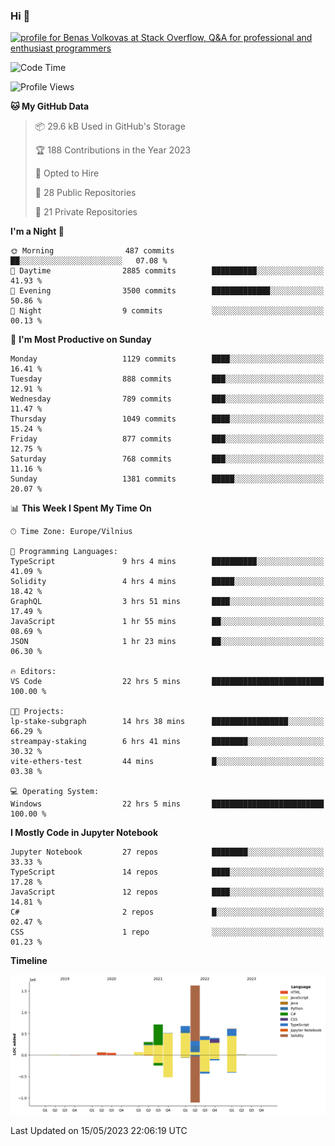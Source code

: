 ### Hi 👋
<a href="https://stackoverflow.com/users/14954249/benas-volkovas"><img src="https://stackoverflow.com/users/flair/14954249.png?theme=dark" width="208" height="58" alt="profile for Benas Volkovas at Stack Overflow, Q&amp;A for professional and enthusiast programmers" title="profile for Benas Volkovas at Stack Overflow, Q&amp;A for professional and enthusiast programmers"></a>

<!--START_SECTION:waka-->
![Code Time](http://img.shields.io/badge/Code%20Time-1%2C455%20hrs%2033%20mins-blue)

![Profile Views](http://img.shields.io/badge/Profile%20Views-0-blue)

**🐱 My GitHub Data** 

> 📦 29.6 kB Used in GitHub's Storage 
 > 
> 🏆 188 Contributions in the Year 2023
 > 
> 💼 Opted to Hire
 > 
> 📜 28 Public Repositories 
 > 
> 🔑 21 Private Repositories 
 > 
**I'm a Night 🦉** 

```text
🌞 Morning                487 commits         ██░░░░░░░░░░░░░░░░░░░░░░░   07.08 % 
🌆 Daytime                2885 commits        ██████████░░░░░░░░░░░░░░░   41.93 % 
🌃 Evening                3500 commits        █████████████░░░░░░░░░░░░   50.86 % 
🌙 Night                  9 commits           ░░░░░░░░░░░░░░░░░░░░░░░░░   00.13 % 
```
📅 **I'm Most Productive on Sunday** 

```text
Monday                   1129 commits        ████░░░░░░░░░░░░░░░░░░░░░   16.41 % 
Tuesday                  888 commits         ███░░░░░░░░░░░░░░░░░░░░░░   12.91 % 
Wednesday                789 commits         ███░░░░░░░░░░░░░░░░░░░░░░   11.47 % 
Thursday                 1049 commits        ████░░░░░░░░░░░░░░░░░░░░░   15.24 % 
Friday                   877 commits         ███░░░░░░░░░░░░░░░░░░░░░░   12.75 % 
Saturday                 768 commits         ███░░░░░░░░░░░░░░░░░░░░░░   11.16 % 
Sunday                   1381 commits        █████░░░░░░░░░░░░░░░░░░░░   20.07 % 
```


📊 **This Week I Spent My Time On** 

```text
🕑︎ Time Zone: Europe/Vilnius

💬 Programming Languages: 
TypeScript               9 hrs 4 mins        ██████████░░░░░░░░░░░░░░░   41.09 % 
Solidity                 4 hrs 4 mins        █████░░░░░░░░░░░░░░░░░░░░   18.42 % 
GraphQL                  3 hrs 51 mins       ████░░░░░░░░░░░░░░░░░░░░░   17.49 % 
JavaScript               1 hr 55 mins        ██░░░░░░░░░░░░░░░░░░░░░░░   08.69 % 
JSON                     1 hr 23 mins        ██░░░░░░░░░░░░░░░░░░░░░░░   06.30 % 

🔥 Editors: 
VS Code                  22 hrs 5 mins       █████████████████████████   100.00 % 

🐱‍💻 Projects: 
lp-stake-subgraph        14 hrs 38 mins      █████████████████░░░░░░░░   66.29 % 
streampay-staking        6 hrs 41 mins       ████████░░░░░░░░░░░░░░░░░   30.32 % 
vite-ethers-test         44 mins             █░░░░░░░░░░░░░░░░░░░░░░░░   03.38 % 

💻 Operating System: 
Windows                  22 hrs 5 mins       █████████████████████████   100.00 % 
```

**I Mostly Code in Jupyter Notebook** 

```text
Jupyter Notebook         27 repos            ████████░░░░░░░░░░░░░░░░░   33.33 % 
TypeScript               14 repos            ████░░░░░░░░░░░░░░░░░░░░░   17.28 % 
JavaScript               12 repos            ████░░░░░░░░░░░░░░░░░░░░░   14.81 % 
C#                       2 repos             █░░░░░░░░░░░░░░░░░░░░░░░░   02.47 % 
CSS                      1 repo              ░░░░░░░░░░░░░░░░░░░░░░░░░   01.23 % 
```



**Timeline**

![Lines of Code chart](https://raw.githubusercontent.com/BenasVolkovas/BenasVolkovas/main/assets/bar_graph.png)


 Last Updated on 15/05/2023 22:06:19 UTC
<!--END_SECTION:waka-->
